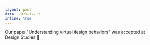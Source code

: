 ```yaml
---
layout: post
date: 2023-12-13
inline: true
---
```

Our paper "Understanding virtual design behaviors" was accepted at Design Studies :tada:
